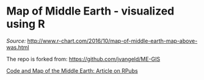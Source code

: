# Map of Middle Earth - visualized using R

*Source:* http://www.r-chart.com/2016/10/map-of-middle-earth-map-above-was.html 

The repo is forked from: https://github.com/jvangeld/ME-GIS

[Code and Map of the Middle Earth: Article on RPubs](http://rpubs.com/bargava/map_of_middle_earth)


